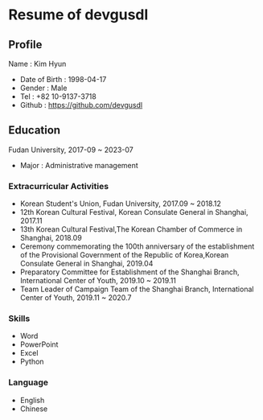 # Resume of devgusdl
## Profile
Name : Kim Hyun
- Date of Birth : 1998-04-17
- Gender : Male
- Tel : +82 10-9137-3718
- Github : https://github.com/devgusdl

## Education
Fudan University, 2017-09 ~ 2023-07
- Major : Administrative management

### Extracurricular Activities
- Korean Student's Union, Fudan University, 2017.09 ~ 2018.12	
- 12th Korean Cultural Festival, Korean Consulate General in Shanghai, 2017.11	
- 13th Korean Cultural Festival,The Korean Chamber of Commerce in Shanghai, 2018.09	
- Ceremony commemorating the 100th anniversary of the establishment of the Provisional Government of the Republic of Korea,Korean Consulate General in Shanghai, 2019.04	
- Preparatory Committee for Establishment of the Shanghai Branch, International Center of Youth, 2019.10 ~ 2019.11	
- Team Leader of Campaign Team of the Shanghai Branch, International Center of Youth, 2019.11 ~ 2020.7	
### Skills
- Word
- PowerPoint
- Excel
- Python
### Language
- English
- Chinese

